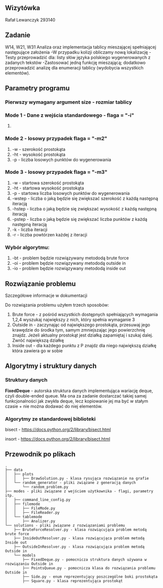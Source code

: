 ## Wizytówka
Rafał Lewanczyk
293140
## Zadanie
W14, W21, W31
Analiza oraz implementacja tablicy mieszającej spełniającej następujące założenia
    -W przypadku kolizji obliczamy nową lokalizację
    -Testy przeprowadzić dla: listy słów języka polskiego wygenerowanych z zadanych tekstów
    -Zastosować jedną funkcję mieszającą; dodatkowo przeprowadzić analizę dla enumeracji tablicy (wydobycia wszystkich elementów).
## Parametry programu
### Pierwszy wymagany argument size - rozmiar tablicy 
### Mode 1 - Dane z wejścia standardowego - flaga = "-i"
1.
### Mode 2 - losowy przypadek flaga = "-m2"
1. -w - szerokość prostokąta
2. -ht - wysokość prostokąta
3. -p - liczba losowych punktów do wygenerowania

### Mode 3 - losowy przypadek flaga = "-m3"
1. -w - startowa szerokość prostokąta
2. -ht - startowa wysokość prostokąta
3. -p - startowa liczba losowych punktów do wygenerowania
4. -wstep - liczba o jaką będzie się zwiększać szerokość z każdą następną iteracją
5. -hstep - liczba o jaką będzie się zwiększać wysokość z każdą następną iteracją
6. -pstep - liczba o jaką będzie się zwiększać liczba punktów z każdą następną iteracją
7. -k - liczba iteracji
8. -r - liczba powtórzen każdej z iteracji

### Wybór algorytmu:
1. -bt - problem będzie rozwiązywany metododą brute force
2. -oi - problem będzie rozwiązywany metododą outside in
3. -io - problem będzie rozwiązywany metododą inside out

## Rozwiązanie problemu
Szczegółowe informacje w dokumentacji

Do rozwiązania problemu użyłem trzech sposobów:
1. Brute force - z pośród wszystkich dostępnych spełniających wymagania 1,2,4 wyszukaj największy z nich, który spełnia
wymaganie 3
2. Outside in - zaczynając od największego prostokąta, przesuwaj jego krawędzie do środka tym, samym zmniejszając jego powierzchnię
znajdz. Jeżeli aktualny prostokąt jest działką zapamiętaj i szukaj dalej. Zwróć największą działkę
3. Inside out - dla każdego punktu z P znajdz dla niego największą działkę która zawiera go w sobie

## Algorytmy i struktury danych
### Struktury danych
**FixedDeque** - autorska struktura danych implementująca wariację deque, czyli double-ended queue. Ma ona za zadanie dostarczać takiej
samej funkcjonalności jak zwykła deque, lecz kopiowanie jej ma być w stałym czasie + nie można dodawać do niej elementów.

### Algorytmy ze standardowej biblioteki
bisect - https://docs.python.org/2/library/bisect.html

insort - https://docs.python.org/2/library/bisect.html

## Przewodnik po plikach
```
.
├── data
│   ├── plots
│   │   ├── DrawSolution.py - klasa rysująca rozwiązanie na grafie
│   └── random_generator - pliki związane z generacją danych
│       └── random_problem.py
├── modes - pliki związane z wejściem użytkownika - flagi, parametry itp.
│   ├── command_line_config.py
│   ├── filemode
│   │   ├── FileMode.py
│   │   ├── FileReader.py
│   └── tablemode
│       ├── Analizer.py
└── solutions - pliki związane z rozwiązaniami problemu
    ├── BruteForceResolver.py - klasa rozwiącująca problem metodą brute force
    ├── InsideOutResolver.py - klasa rozwiącująca problem metodą Inside out
    ├── OutsideInResolver.py - klasa rozwiącująca problem metodą Outside in
    └── models
        ├── FixedDeque.py - pomocnicza struktura danych używana w rozwiązaniu Outside in
        ├── PointsQueue.py - pomocnicza klasa do rozwiązania problemu Outside in
        ├── Side.py - enum reprezentujący poszczególne boki prostokąta
        ├── Square.py - klasa reprezentująca prostokąt
```